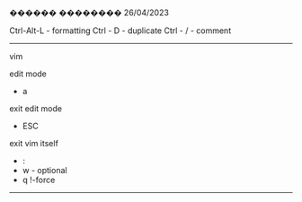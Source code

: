 ������ ��������
26/04/2023

Ctrl-Alt-L - formatting
Ctrl - D   - duplicate
Ctrl - /   - comment

---------------------------
vim

edit mode
*  a

exit edit mode
*  ESC

exit vim itself
* :
* w     - optional
* q     !-force 
----------------------------